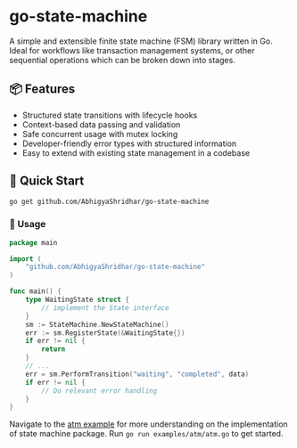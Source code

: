# go-state-machine

A simple and extensible finite state machine (FSM) library written in Go. Ideal for workflows like transaction 
management systems, or other sequential operations which can be broken down into stages.

## 📦 Features

- Structured state transitions with lifecycle hooks
- Context-based data passing and validation
- Safe concurrent usage with mutex locking
- Developer-friendly error types with structured information
- Easy to extend with existing state management in a codebase


## 🚀 Quick Start

```bash
go get github.com/AbhigyaShridhar/go-state-machine
```

### 🔧 Usage

```go
package main

import (
    "github.com/AbhigyaShridhar/go-state-machine"
)

func main() {
    type WaitingState struct {
        // implement the State interface
    }
    sm := StateMachine.NewStateMachine()
    err := sm.RegisterState(&WaitingState{})
    if err != nil {
        return
    }
    // ...
    err = sm.PerformTransition("waiting", "completed", data)
    if err != nil {
        // Do relevant error handling
    }
}
```
Navigate to the [atm example](./examples/atm/atm.go) for more understanding on the implementation of state machine package.
Run `go run examples/atm/atm.go` to get started.
